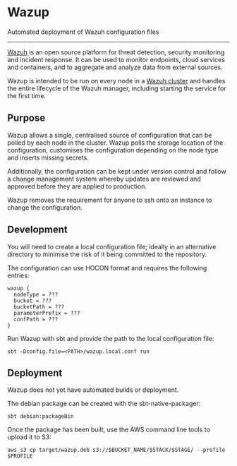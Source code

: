 # Wazup

Automated deployment of Wazuh configuration files
_____

[Wazuh](https://github.com/wazuh/wazuh) is an open source platform for threat detection, security monitoring and incident response. It can be used to monitor endpoints, cloud services and containers, and to aggregate and analyze data from external sources.

Wazup is intended to be run on every node in a [Wazuh cluster](https://documentation.wazuh.com/current/user-manual/configuring-cluster/basics.html) and handles the entire lifecycle of the Wazuh manager, including starting the service for the first time.

## Purpose

Wazup allows a single, centralised source of configuration that can be polled by each node in the cluster. Wazup polls the storage location of the configuration, customises the configuration depending on the node type and inserts missing secrets.

Additionally, the configuration can be kept under version control and follow a change management system whereby updates are reviewed and approved before they are applied to production.

Wazup removes the requirement for anyone to ssh onto an instance to change the configuration.

## Development

You will need to create a local configuration file; ideally in an alternative directory to minimise the risk of it being committed to the repository.

The configuration can use HOCON format and requires the following entries:

```
wazup {
  nodeType = ???
  bucket = ???
  bucketPath = ???
  parameterPrefix = ???
  confPath = ???
}
```

Run Wazup with sbt and provide the path to the local configuration file:

    sbt -Dconfig.file=<PATH>/wazup.local.conf run

## Deployment

Wazup does not yet have automated builds or deployment.

The debian package can be created with the sbt-native-packager:

```
sbt debian:packageBin
```

Once the package has been built, use the AWS command line tools to upload it to S3:

```
aws s3 cp target/wazup.deb s3://$BUCKET_NAME/$STACK/$STAGE/ --profile $PROFILE
```
